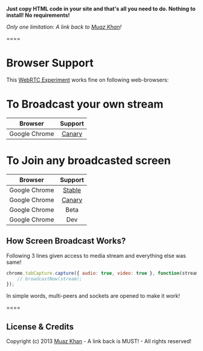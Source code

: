**Just copy HTML code in your site and that's all you need to do. Nothing to install! No requirements!**

*Only one limitation: A link back to [Muaz Khan](http://github.com/muaz-khan)!*

====
# Browser Support

This [WebRTC Experiment](https://webrtc-experiment.appspot.com/screen-broadcast/) works fine on following web-browsers:

# To Broadcast your own stream

| Browser        | Support           |
| ------------- |:-------------:|
| Google Chrome | [Canary](https://www.google.com/intl/en/chrome/browser/canary.html) |

# To Join any broadcasted screen

| Browser        | Support           |
| ------------- |:-------------:|
| Google Chrome | [Stable](https://www.google.com/intl/en_uk/chrome/browser/) |
| Google Chrome | [Canary](https://www.google.com/intl/en/chrome/browser/canary.html) |
| Google Chrome | Beta |
| Google Chrome | Dev |

## How Screen Broadcast Works?

Following 3 lines given access to media stream and everything else was same!

```javascript
chrome.tabCapture.capture({ audio: true, video: true }, function(stream) {
    // broadcastNow(stream);
});
```

In simple words, multi-peers and sockets are opened to make it work!

====
## License & Credits

Copyright (c) 2013 [Muaz Khan](https://plus.google.com/100325991024054712503) - A link back is MUST! - All rights reserved!
